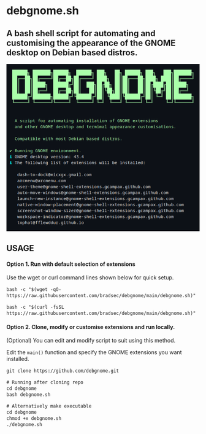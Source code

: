 
# debgnome.sh
## A bash shell script for automating and customising the appearance of the GNOME desktop on Debian based distros.

![debgnome](/screenshot.png)

## USAGE 
#### Option 1. Run with default selection of extensions
Use the wget or curl command lines shown below for quick setup.

```terminal
bash -c "$(wget -qO- https://raw.githubusercontent.com/bradsec/debgnome/main/debgnome.sh)"
```

```terminal
bash -c "$(curl -fsSL https://raw.githubusercontent.com/bradsec/debgnome/main/debgnome.sh)"
```

#### Option 2. Clone, modify or customise extensions and run locally. 
(Optional) You can edit and modify script to suit using this method.

Edit the `main()` function and specify the GNOME extensions you want installed.


```terminal
git clone https://github.com/debgnome.git
```

```terminal
# Running after cloning repo 
cd debgnome
bash debgnome.sh
```

```terminal
# Alternatively make executable
cd debgnome
chmod +x debgnome.sh
./debgnome.sh
```